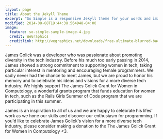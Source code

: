 ```yaml
---
layout: page
title: About the Jekyll Theme
excerpt: "So Simple is a responsive Jekyll theme for your words and images."
modified: 2014-08-08T19:44:38.564948-04:00
image:
  feature: so-simple-sample-image-4.jpg
  credit: WeGraphics
  creditlink: http://wegraphics.net/downloads/free-ultimate-blurred-background-pack/
---
```


James Golick was a developer who was passionate about promoting diversity in the tech industry. Before his much too early passing in 2014, James showed a strong commitment to supporting women in tech, taking particular interest in mentoring and encouraging female programmers. We sadly never had the chance to meet James, but we are proud to honor his memory and to celebrate his ideas and visions for a more diverse tech industry. We highly support The James Golick Grant for Women in Computology, a wonderful grants program that funds education for women in tech, such as the Rails Girls Summer of Code program that we are participating in this summer.

James is an inspiration to all of us and we are happy to celebrate his lifes' work as we hone our skills and discover our enthusiasm for programming. If you'd like to celebrate James Golick's vision for a more diverse tech industry, please consider making a donation to the The James Golick Grant for Women in Computology  <3.